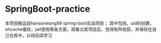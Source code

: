 # SpringBoot-practice

本项目搬运自hansonwang99 spring-boot实战项目；
其中包括，uid的创建，ehcache缓存，jwt使用等各方面，观看过其项目后，觉得有所收获，并保存在自己仓库中，以待后续学习